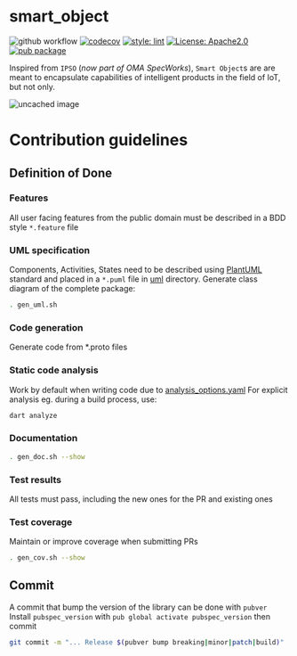 # smart_object

![github workflow](https://github.com/snakebyte3d/smart_object/actions/workflows/dart.yml/badge.svg)
[![codecov](https://codecov.io/gh/snakebyte3d/smart_object/branch/master/graph/badge.svg?token=TAVGX5YIT8)](https://codecov.io/gh/snakebyte3d/smart_object)
[![style: lint](https://img.shields.io/badge/style-lint-4BC0F5.svg)](https://pub.dev/packages/lint)
<a href="https://opensource.org/licenses/Apache2.0"><img src="https://img.shields.io/badge/license-Apache2.0-purple.svg" alt="License: Apache2.0"></a>
[![pub package](https://img.shields.io/pub/v/smart_object?color=blue)](https://pub.dartlang.org/packages/smart_object)

Inspired from `IPSO` (*now part of OMA SpecWorks*), `Smart Object`s are are meant to encapsulate capabilities of intelligent products in the field of IoT, but not only.

![uncached image](https://www.plantuml.com/plantuml/proxy?cache=no&src=http://www.plantuml.com/plantuml/proxy?src=https://raw.github.com/snakebyte3d/smart_object/master/doc/uml/class_all.puml)

# Contribution guidelines

## Definition of Done

### Features
All user facing features from the public domain must be described in a BDD style `*.feature` file

### UML specification
Components, Activities, States need to be described using [PlantUML](https://www.plantuml.com) standard and placed in a `*.puml` file in [uml](uml) directory.
Generate class diagram of the complete package:
```bash
. gen_uml.sh
```

### Code generation
Generate code from *.proto files

### Static code analysis
Work by default when writing code due to [analysis_options.yaml](analysis_options.yaml)
For explicit analysis eg. during a build process, use:
```bash
dart analyze
```

### Documentation
```bash
. gen_doc.sh --show
```

### Test results
All tests must pass, including the new ones for the PR and existing ones

### Test coverage
Maintain or improve coverage when submitting PRs
```bash
. gen_cov.sh --show
```

## Commit
A commit that bump the version of the library can be done with `pubver`
Install `pubspec_version` with `pub global activate pubspec_version` then commit
```bash
git commit -m "... Release $(pubver bump breaking|minor|patch|build)"
```